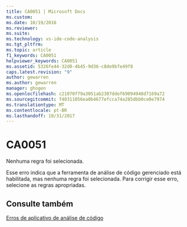 ```yaml
---
title: CA0051 | Microsoft Docs
ms.custom: 
ms.date: 10/19/2016
ms.reviewer: 
ms.suite: 
ms.technology: vs-ide-code-analysis
ms.tgt_pltfrm: 
ms.topic: article
f1_keywords: CA0051
helpviewer_keywords: CA0051
ms.assetid: 5326fe44-32d0-4b45-9d36-c8de9bfe49f8
caps.latest.revision: "9"
author: gewarren
ms.author: gewarren
manager: ghogen
ms.openlocfilehash: c21070f79a3051ab2307ddef69094948d7169a72
ms.sourcegitcommit: f40311056ea0b4677efcca74a285dbb0ce0e7974
ms.translationtype: MT
ms.contentlocale: pt-BR
ms.lasthandoff: 10/31/2017
---
```

# <a name="ca0051"></a>CA0051
Nenhuma regra foi selecionada.  
  
Esse erro indica que a ferramenta de análise de código gerenciado está habilitada, mas nenhuma regra foi selecionada. Para corrigir esse erro, selecione as regras apropriadas.  
  
## <a name="see-also"></a>Consulte também  
[Erros de aplicativo de análise de código](../code-quality/code-analysis-application-errors.md)   
